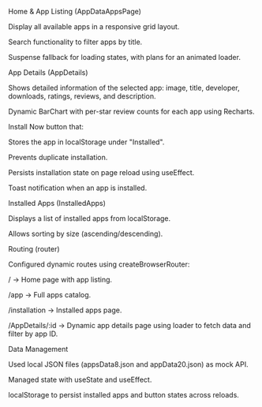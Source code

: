 Home & App Listing (AppDataAppsPage)

Display all available apps in a responsive grid layout.

Search functionality to filter apps by title.

Suspense fallback for loading states, with plans for an animated loader.

App Details (AppDetails)

Shows detailed information of the selected app: image, title, developer, downloads, ratings, reviews, and description.

Dynamic BarChart with per-star review counts for each app using Recharts.

Install Now button that:

Stores the app in localStorage under "Installed".

Prevents duplicate installation.

Persists installation state on page reload using useEffect.

Toast notification when an app is installed.

Installed Apps (InstalledApps)

Displays a list of installed apps from localStorage.

Allows sorting by size (ascending/descending).

Routing (router)

Configured dynamic routes using createBrowserRouter:

/ → Home page with app listing.

/app → Full apps catalog.

/installation → Installed apps page.

/AppDetails/:id → Dynamic app details page using loader to fetch data and filter by app ID.

Data Management

Used local JSON files (appsData8.json and appData20.json) as mock API.

Managed state with useState and useEffect.

localStorage to persist installed apps and button states across reloads.